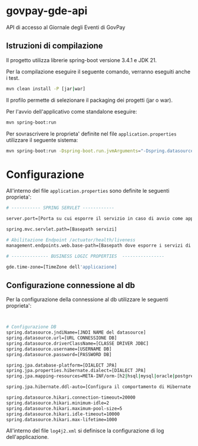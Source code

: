 # govpay-gde-api
API di accesso al Giornale degli Eventi di GovPay

## Istruzioni di compilazione

Il progetto utilizza librerie spring-boot versione 3.4.1 e JDK 21.

Per la compilazione eseguire il seguente comando, verranno eseguiti anche i test.


``` bash
mvn clean install -P [jar|war]
```

Il profilo permette di selezionare il packaging dei progetti (jar o war).

Per l'avvio dell'applicativo come standalone eseguire:

``` bash
mvn spring-boot:run
```

Per sovrascrivere le proprieta' definite nel file `application.properties` utilizzare il seguente sistema:

``` bash
mvn spring-boot:run -Dspring-boot.run.jvmArguments="-Dspring.datasource.url=[NUOVO_VALORE] ..."

```

# Configurazione

All'interno del file `application.properties` sono definite le seguenti proprieta':


``` bash
# ----------- SPRING SERVLET ------------

server.port=[Porta su cui esporre il servizio in caso di avvio come applicazione standalone]

spring.mvc.servlet.path=[Basepath servizi]

# Abilitazione Endpoint /actuator/health/liveness
management.endpoints.web.base-path=[Basepath dove esporre i servizi di stato applicazione]

# -------------- BUSINESS LOGIC PROPERTIES  ----------------

gde.time-zone=[TimeZone dell'applicazione]

```

## Configurazione connessione al db

Per la configurazione della connessione al db utilizzare le seguenti proprieta':

``` bash


# Configurazione DB
spring.datasource.jndiName=[JNDI NAME del datasource]
spring.datasource.url=[URL CONNESSIONE DB]
spring.datasource.driverClassName=[CLASSE DRIVER JDBC]
spring.datasource.username=[USERNAME DB]
spring.datasource.password=[PASSWORD DB]

spring.jpa.database-platform=[DIALECT JPA]
spring.jpa.properties.hibernate.dialect=[DIALECT JPA]
spring.jpa.mapping-resources=META-INF/orm-[h2|hsql|mysql|oracle|postgres|sqlserver].xml

spring.jpa.hibernate.ddl-auto=[Configura il comportamento di Hibernate nella generazione dello schema del database.]

spring.datasource.hikari.connection-timeout=20000
spring.datasource.hikari.minimum-idle=2
spring.datasource.hikari.maximum-pool-size=5
spring.datasource.hikari.idle-timeout=10000
spring.datasource.hikari.max-lifetime=1000

```


All'interno del file `log4j2.xml` si definisce la configurazione di log dell'applicazione.
